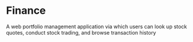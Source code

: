 # Finance
A web portfolio management application via which users can look up stock quotes, conduct stock trading, and browse transaction history
